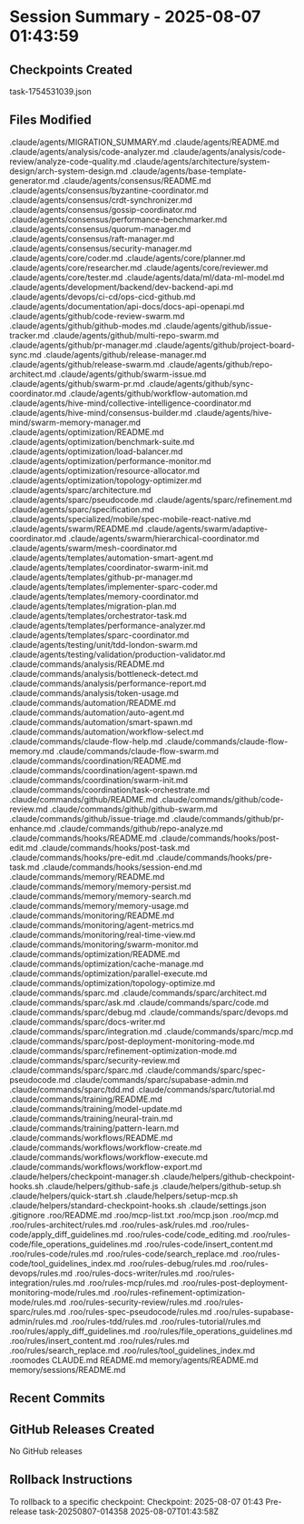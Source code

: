 # Session Summary - 2025-08-07 01:43:59

## Checkpoints Created
task-1754531039.json

## Files Modified
.claude/agents/MIGRATION_SUMMARY.md
.claude/agents/README.md
.claude/agents/analysis/code-analyzer.md
.claude/agents/analysis/code-review/analyze-code-quality.md
.claude/agents/architecture/system-design/arch-system-design.md
.claude/agents/base-template-generator.md
.claude/agents/consensus/README.md
.claude/agents/consensus/byzantine-coordinator.md
.claude/agents/consensus/crdt-synchronizer.md
.claude/agents/consensus/gossip-coordinator.md
.claude/agents/consensus/performance-benchmarker.md
.claude/agents/consensus/quorum-manager.md
.claude/agents/consensus/raft-manager.md
.claude/agents/consensus/security-manager.md
.claude/agents/core/coder.md
.claude/agents/core/planner.md
.claude/agents/core/researcher.md
.claude/agents/core/reviewer.md
.claude/agents/core/tester.md
.claude/agents/data/ml/data-ml-model.md
.claude/agents/development/backend/dev-backend-api.md
.claude/agents/devops/ci-cd/ops-cicd-github.md
.claude/agents/documentation/api-docs/docs-api-openapi.md
.claude/agents/github/code-review-swarm.md
.claude/agents/github/github-modes.md
.claude/agents/github/issue-tracker.md
.claude/agents/github/multi-repo-swarm.md
.claude/agents/github/pr-manager.md
.claude/agents/github/project-board-sync.md
.claude/agents/github/release-manager.md
.claude/agents/github/release-swarm.md
.claude/agents/github/repo-architect.md
.claude/agents/github/swarm-issue.md
.claude/agents/github/swarm-pr.md
.claude/agents/github/sync-coordinator.md
.claude/agents/github/workflow-automation.md
.claude/agents/hive-mind/collective-intelligence-coordinator.md
.claude/agents/hive-mind/consensus-builder.md
.claude/agents/hive-mind/swarm-memory-manager.md
.claude/agents/optimization/README.md
.claude/agents/optimization/benchmark-suite.md
.claude/agents/optimization/load-balancer.md
.claude/agents/optimization/performance-monitor.md
.claude/agents/optimization/resource-allocator.md
.claude/agents/optimization/topology-optimizer.md
.claude/agents/sparc/architecture.md
.claude/agents/sparc/pseudocode.md
.claude/agents/sparc/refinement.md
.claude/agents/sparc/specification.md
.claude/agents/specialized/mobile/spec-mobile-react-native.md
.claude/agents/swarm/README.md
.claude/agents/swarm/adaptive-coordinator.md
.claude/agents/swarm/hierarchical-coordinator.md
.claude/agents/swarm/mesh-coordinator.md
.claude/agents/templates/automation-smart-agent.md
.claude/agents/templates/coordinator-swarm-init.md
.claude/agents/templates/github-pr-manager.md
.claude/agents/templates/implementer-sparc-coder.md
.claude/agents/templates/memory-coordinator.md
.claude/agents/templates/migration-plan.md
.claude/agents/templates/orchestrator-task.md
.claude/agents/templates/performance-analyzer.md
.claude/agents/templates/sparc-coordinator.md
.claude/agents/testing/unit/tdd-london-swarm.md
.claude/agents/testing/validation/production-validator.md
.claude/commands/analysis/README.md
.claude/commands/analysis/bottleneck-detect.md
.claude/commands/analysis/performance-report.md
.claude/commands/analysis/token-usage.md
.claude/commands/automation/README.md
.claude/commands/automation/auto-agent.md
.claude/commands/automation/smart-spawn.md
.claude/commands/automation/workflow-select.md
.claude/commands/claude-flow-help.md
.claude/commands/claude-flow-memory.md
.claude/commands/claude-flow-swarm.md
.claude/commands/coordination/README.md
.claude/commands/coordination/agent-spawn.md
.claude/commands/coordination/swarm-init.md
.claude/commands/coordination/task-orchestrate.md
.claude/commands/github/README.md
.claude/commands/github/code-review.md
.claude/commands/github/github-swarm.md
.claude/commands/github/issue-triage.md
.claude/commands/github/pr-enhance.md
.claude/commands/github/repo-analyze.md
.claude/commands/hooks/README.md
.claude/commands/hooks/post-edit.md
.claude/commands/hooks/post-task.md
.claude/commands/hooks/pre-edit.md
.claude/commands/hooks/pre-task.md
.claude/commands/hooks/session-end.md
.claude/commands/memory/README.md
.claude/commands/memory/memory-persist.md
.claude/commands/memory/memory-search.md
.claude/commands/memory/memory-usage.md
.claude/commands/monitoring/README.md
.claude/commands/monitoring/agent-metrics.md
.claude/commands/monitoring/real-time-view.md
.claude/commands/monitoring/swarm-monitor.md
.claude/commands/optimization/README.md
.claude/commands/optimization/cache-manage.md
.claude/commands/optimization/parallel-execute.md
.claude/commands/optimization/topology-optimize.md
.claude/commands/sparc.md
.claude/commands/sparc/architect.md
.claude/commands/sparc/ask.md
.claude/commands/sparc/code.md
.claude/commands/sparc/debug.md
.claude/commands/sparc/devops.md
.claude/commands/sparc/docs-writer.md
.claude/commands/sparc/integration.md
.claude/commands/sparc/mcp.md
.claude/commands/sparc/post-deployment-monitoring-mode.md
.claude/commands/sparc/refinement-optimization-mode.md
.claude/commands/sparc/security-review.md
.claude/commands/sparc/sparc.md
.claude/commands/sparc/spec-pseudocode.md
.claude/commands/sparc/supabase-admin.md
.claude/commands/sparc/tdd.md
.claude/commands/sparc/tutorial.md
.claude/commands/training/README.md
.claude/commands/training/model-update.md
.claude/commands/training/neural-train.md
.claude/commands/training/pattern-learn.md
.claude/commands/workflows/README.md
.claude/commands/workflows/workflow-create.md
.claude/commands/workflows/workflow-execute.md
.claude/commands/workflows/workflow-export.md
.claude/helpers/checkpoint-manager.sh
.claude/helpers/github-checkpoint-hooks.sh
.claude/helpers/github-safe.js
.claude/helpers/github-setup.sh
.claude/helpers/quick-start.sh
.claude/helpers/setup-mcp.sh
.claude/helpers/standard-checkpoint-hooks.sh
.claude/settings.json
.gitignore
.roo/README.md
.roo/mcp-list.txt
.roo/mcp.json
.roo/mcp.md
.roo/rules-architect/rules.md
.roo/rules-ask/rules.md
.roo/rules-code/apply_diff_guidelines.md
.roo/rules-code/code_editing.md
.roo/rules-code/file_operations_guidelines.md
.roo/rules-code/insert_content.md
.roo/rules-code/rules.md
.roo/rules-code/search_replace.md
.roo/rules-code/tool_guidelines_index.md
.roo/rules-debug/rules.md
.roo/rules-devops/rules.md
.roo/rules-docs-writer/rules.md
.roo/rules-integration/rules.md
.roo/rules-mcp/rules.md
.roo/rules-post-deployment-monitoring-mode/rules.md
.roo/rules-refinement-optimization-mode/rules.md
.roo/rules-security-review/rules.md
.roo/rules-sparc/rules.md
.roo/rules-spec-pseudocode/rules.md
.roo/rules-supabase-admin/rules.md
.roo/rules-tdd/rules.md
.roo/rules-tutorial/rules.md
.roo/rules/apply_diff_guidelines.md
.roo/rules/file_operations_guidelines.md
.roo/rules/insert_content.md
.roo/rules/rules.md
.roo/rules/search_replace.md
.roo/rules/tool_guidelines_index.md
.roomodes
CLAUDE.md
README.md
memory/agents/README.md
memory/sessions/README.md

## Recent Commits


## GitHub Releases Created
No GitHub releases

## Rollback Instructions
To rollback to a specific checkpoint:
Checkpoint: 2025-08-07 01:43	Pre-release	task-20250807-014358	2025-08-07T01:43:58Z
